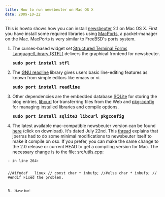 ```yaml
---
title: How to run newsbeuter on Mac OS X
date: 2009-10-22
---
```

This is howto shows how you can install <a title="newsbeuter homepage" href="http://www.newsbeuter.org">newsbeuter</a> 2.1 on Mac OS X. First you have install some required libraries using <a title="MacPorts Project" href="http://www.macports.org/">MacPorts</a>, a packet-manager on the Mac. MacPorts is very similar to FreeBSD's ports system.
<ol>
	<li>The curses-based widget set<strong> </strong><a title="STFL Project" href="http://www.clifford.at/stfl/">Structured Terminal Forms Language/Library (STFL)</a> delivers the graphical frontend for newsbeuter.
<pre><strong>sudo port install stfl</strong></pre>
</li>
	<li>The <a href="http://tiswww.case.edu/php/chet/readline/rltop.html">GNU readline</a> library gives users basic line-editing features as known from simple editors like emacs or vi.
<pre><strong>sudo port install readline</strong></pre>
</li>
	<li>Other dependencies are the embedded database <a href="http://www.sqlite.org/">SQLite</a> for storing the blog entries, <a href="http://curl.haxx.se/">libcurl</a> for transferring files from the Web and <a href="http://pkg-config.freedesktop.org/">pkg-config</a> for managing installed libraries and compile options.
<pre><strong>sudo port install sqlite3 libcurl pkgconfig</strong></pre>
</li>
	<li>The latest available mac-compatible newsbeuter version can be found <a href="http://github.com/jperras/newsbeuter/tree/os-x-compatible">here</a> (click on download). It's dated July 22nd. This <a href="http://groups.google.com/group/newsbeuter/browse_thread/thread/4d6a7d1aa449433b">thread</a> explains that jperras had to do some minimal modifications to newsbeuter itself to make it compile on osx. If you prefer, you can make the same change to the 2.0 release or current HEAD to get a compiling version for Mac. The necessary change is to the file: src/utils.cpp:</li>
</ol>
<pre style="font-size: 12px; overflow-x: hidden; overflow-y: hidden; padding-left: 0.7em;">- in line 264:

//#ifndef __linux
//	const char * inbufp;
//#else
	char * inbufp;
// #endif
Fixed the problem.</pre>
<pre style="font-size: 12px; overflow-x: hidden; overflow-y: hidden; padding-left: 0.7em;">5. <span style="font-family: Georgia, 'Times New Roman', 'Bitstream Charter', Times, serif; line-height: 19px; white-space: normal; font-size: 13px;">Have fun!</span></pre>
